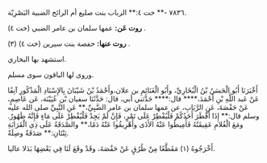٧٨٣٦ -** خت ٤:** الرباب بنت صليع أم الرائح الضبية البَصْرِيّة.

**روت عَن:** عمها سلمان بن عامر الضبي (خت ٤) .

**روت عنها:** حفصة بنت سيرين (خت ٤) (٣) .

استشهد بها البخاري.

وروى لها الباقون سوى مسلم.

أَخْبَرَنَا أَبُو الْحَسَنُ بْنُ الْبُخَارِيِّ، وأَبُو الْغَنَائِمِ بن علان،وأَحْمَدُ بْنُ شَيْبَانَ بِالإِسْنَادِ الْمَذْكُورِ آنِفًا عَنْ عَبد اللَّهِ بْنِ أَحْمَدَ،**** قال:**** حَدَّثني أبي، قال: حَدَّثَنَا سفيان بْن عُيَيْنَة، عَن عَاصِمٍ، عَنْ حَفْصَةَ، عَنِ الرَّبَابِ، عن عمها سلمان بن عامر الضَّبِيِّ،** عَنِ النَّبِيِّ صلى الله عليه وسلم قال:** إِذَا أَفْطَرَ أَحَدُكُمْ فَلْيُفْطِرْ عَلَى تَمْرٍ، فَإِنْ لَمْ يَجِدْ فَلْيُفْطِرْ عَلَى مَاءٍ فَإِنَّهُ طَهُورٌ. ومَعَ الْغُلامِ عَقِيقَتُهُ فَأَمِيطُوا عَنْهُ الأَذَى وأَهْرِيقُوا عَنْهُ دَمًا،** والصَّدَقَةُ عَلَى ذِي الْقَرَابَةِ ثِنْتَانِ:** صَدَقَةٌ وصِلَةٌ.

أَخْرَجُوهُ (١) مَقَطَّعًا مِنْ طُرُقٍ عَنْ حَفْصَةَ، وقَدْ وقَعَ لَنَا فِي بَعْضِهَا بَدَلا عاليا.